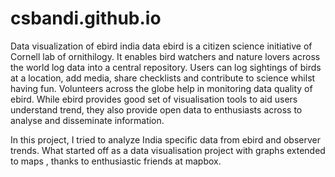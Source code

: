 # csbandi.github.io
Data visualization of ebird india data
ebird is a citizen science initiative of Cornell lab of ornithilogy. It enables bird watchers and nature lovers across the world log data into a central repository. 
Users can log sightings of birds at a location, add media, share checklists and contribute to science whilst having fun. Volunteers across the globe help in monitoring data quality of ebird.
While ebird provides good set of visualisation tools to aid users understand trend, they also provide open data to enthusiasts across to analyse and disseminate information.

In this project, I tried to analyze India specific data from ebird and observer trends. What started off as a data visualisation project with graphs extended to maps , thanks to enthusiastic friends at mapbox.


